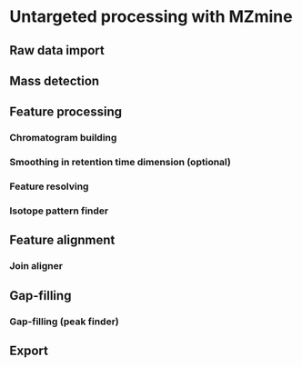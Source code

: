 # Untargeted processing with MZmine
  
## Raw data import


## Mass detection


## Feature processing


### Chromatogram building

### Smoothing in retention time dimension (optional)


### Feature resolving


### Isotope pattern finder 


## Feature alignment 


### Join aligner


## Gap-filling 


### Gap-filling (peak finder)


## Export





